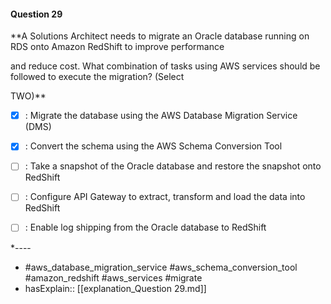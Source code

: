 #### Question  29

**A Solutions Architect needs to migrate an Oracle database running on RDS onto Amazon RedShift to improve performance

and reduce cost. What combination of tasks using AWS services should be followed to execute the migration? (Select

TWO)**

- [x] :  Migrate the database using the AWS Database Migration Service (DMS)

- [x] :  Convert the schema using the AWS Schema Conversion Tool

- [ ] :  Take a snapshot of the Oracle database and restore the snapshot onto RedShift

- [ ] :  Configure API Gateway to extract, transform and load the data into RedShift

- [ ] :  Enable log shipping from the Oracle database to RedShift

*----

- #aws_database_migration_service #aws_schema_conversion_tool #amazon_redshift #aws_services #migrate
- hasExplain:: [[explanation_Question  29.md]]
